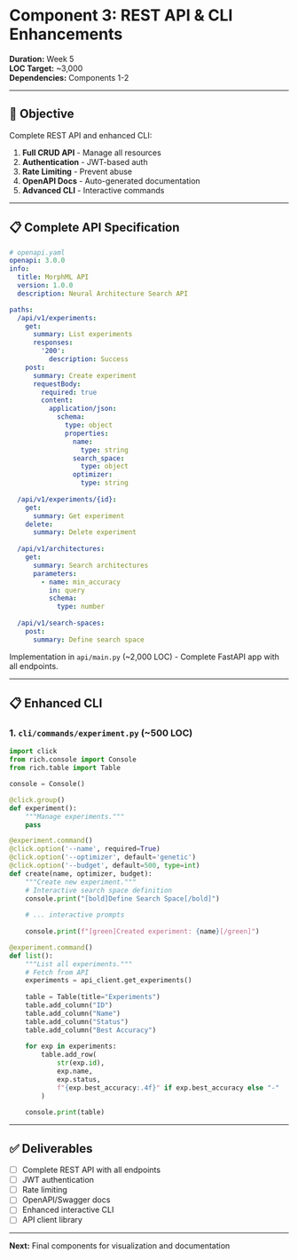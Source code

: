 # Component 3: REST API & CLI Enhancements

**Duration:** Week 5  
**LOC Target:** ~3,000  
**Dependencies:** Components 1-2

---

## 🎯 Objective

Complete REST API and enhanced CLI:
1. **Full CRUD API** - Manage all resources
2. **Authentication** - JWT-based auth
3. **Rate Limiting** - Prevent abuse
4. **OpenAPI Docs** - Auto-generated documentation
5. **Advanced CLI** - Interactive commands

---

## 📋 Complete API Specification

```yaml
# openapi.yaml
openapi: 3.0.0
info:
  title: MorphML API
  version: 1.0.0
  description: Neural Architecture Search API

paths:
  /api/v1/experiments:
    get:
      summary: List experiments
      responses:
        '200':
          description: Success
    post:
      summary: Create experiment
      requestBody:
        required: true
        content:
          application/json:
            schema:
              type: object
              properties:
                name:
                  type: string
                search_space:
                  type: object
                optimizer:
                  type: string
  
  /api/v1/experiments/{id}:
    get:
      summary: Get experiment
    delete:
      summary: Delete experiment
  
  /api/v1/architectures:
    get:
      summary: Search architectures
      parameters:
        - name: min_accuracy
          in: query
          schema:
            type: number
  
  /api/v1/search-spaces:
    post:
      summary: Define search space
```

Implementation in `api/main.py` (~2,000 LOC) - Complete FastAPI app with all endpoints.

---

## 📋 Enhanced CLI

### 1. `cli/commands/experiment.py` (~500 LOC)

```python
import click
from rich.console import Console
from rich.table import Table

console = Console()

@click.group()
def experiment():
    """Manage experiments."""
    pass

@experiment.command()
@click.option('--name', required=True)
@click.option('--optimizer', default='genetic')
@click.option('--budget', default=500, type=int)
def create(name, optimizer, budget):
    """Create new experiment."""
    # Interactive search space definition
    console.print("[bold]Define Search Space[/bold]")
    
    # ... interactive prompts
    
    console.print(f"[green]Created experiment: {name}[/green]")

@experiment.command()
def list():
    """List all experiments."""
    # Fetch from API
    experiments = api_client.get_experiments()
    
    table = Table(title="Experiments")
    table.add_column("ID")
    table.add_column("Name")
    table.add_column("Status")
    table.add_column("Best Accuracy")
    
    for exp in experiments:
        table.add_row(
            str(exp.id),
            exp.name,
            exp.status,
            f"{exp.best_accuracy:.4f}" if exp.best_accuracy else "-"
        )
    
    console.print(table)
```

---

## ✅ Deliverables

- [ ] Complete REST API with all endpoints
- [ ] JWT authentication
- [ ] Rate limiting
- [ ] OpenAPI/Swagger docs
- [ ] Enhanced interactive CLI
- [ ] API client library

---

**Next:** Final components for visualization and documentation
